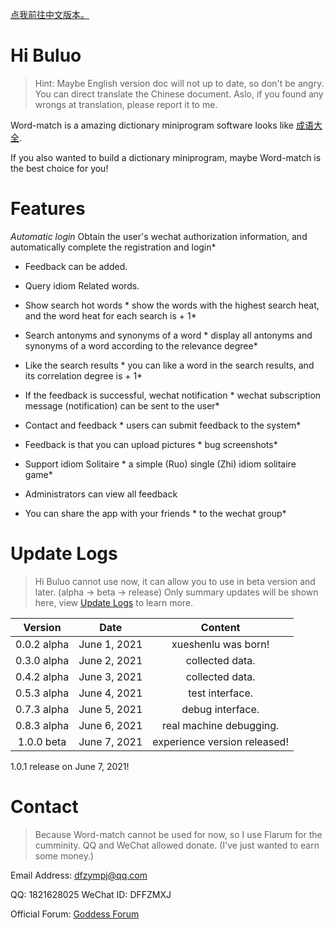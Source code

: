 [点我前往中文版本。](readme.md)

# Hi Buluo #

> Hint: Maybe English version doc will not up to date, so don't be angry. You can direct translate the Chinese document. Aslo, if you found any wrongs at translation, please report it to me.

Word-match is a amazing dictionary miniprogram software looks like [成语大全](https://zz99999.com/cy).

If you also wanted to build a dictionary miniprogram, maybe Word-match is the best choice for you!

# Features #

*Automatic login* Obtain the user's wechat authorization information, and automatically complete the registration and login*

* Feedback can be added.

* Query idiom Related words.

* Show search hot words * show the words with the highest search heat, and the word heat for each search is + 1*

* Search antonyms and synonyms of a word * display all antonyms and synonyms of a word according to the relevance degree*

* Like the search results * you can like a word in the search results, and its correlation degree is + 1*

* If the feedback is successful, wechat notification * wechat subscription message (notification) can be sent to the user*

* Contact and feedback * users can submit feedback to the system*

* Feedback is that you can upload pictures * bug screenshots*

* Support idiom Solitaire * a simple (Ruo) single (Zhi) idiom solitaire game*

* Administrators can view all feedback

* You can share the app with your friends * to the wechat group*

# Update Logs #

> Hi Buluo cannot use now, it can allow you to use in beta version and later. (alpha -> beta -> release)
> Only summary updates will be shown here, view [Update Logs](en.logs.md) to learn more.

Version | Date | Content
:---: | :---: | :---:
0.0.2 alpha | June 1, 2021 | xueshenlu was born!
0.3.0 alpha | June 2, 2021 | collected data.
0.4.2 alpha | June 3, 2021 | collected data.
0.5.3 alpha | June 4, 2021 | test interface.
0.7.3 alpha | June 5, 2021 | debug interface.
0.8.3 alpha | June 6, 2021 | real machine debugging.
1.0.0 beta | June 7, 2021 | experience version released!
1.0.1 release on June 7, 2021!

# Contact #

> Because Word-match cannot be used for now, so I use Flarum for the cumminity. QQ and WeChat allowed donate. (I've just wanted to earn some money.)

Email Address: [dfzympj@qq.com](mailto:dfzympj@qq.com)

QQ: 1821628025  WeChat ID: DFFZMXJ

Official Forum: [Goddess Forum](http://thegoddessforum.com)
